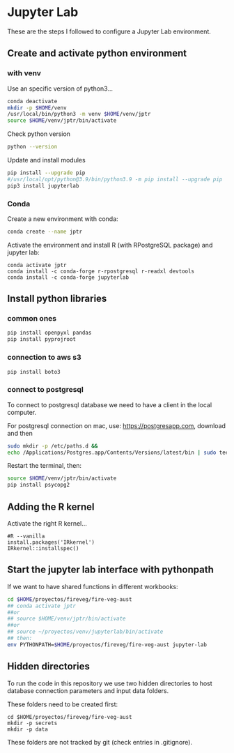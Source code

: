 # Jupyter Lab

These are the steps I followed to configure a Jupyter Lab environment.

## Create and activate python environment

### with venv

Use an specific version of python3...

```sh
conda deactivate
mkdir -p $HOME/venv
/usr/local/bin/python3 -m venv $HOME/venv/jptr
source $HOME/venv/jptr/bin/activate
```

Check python version
```sh
python --version
```

Update and install modules
```sh
pip install --upgrade pip
#/usr/local/opt/python@3.9/bin/python3.9 -m pip install --upgrade pip
pip3 install jupyterlab

```


### Conda
Create a new environment with conda:

```sh
conda create --name jptr
```

Activate the environment and install R (with RPostgreSQL package) and jupyter lab:

```{bash}
conda activate jptr
conda install -c conda-forge r-rpostgresql r-readxl devtools
conda install -c conda-forge jupyterlab
```



## Install python libraries

### common ones
```sh
pip install openpyxl pandas
pip install pyprojroot
```

### connection to aws s3

```sh
pip install boto3
```

### connect to postgresql

To connect to postgresql database we need to have a client in the local computer. 

For postgresql connection on mac, use: https://postgresapp.com, download and then 
```sh
sudo mkdir -p /etc/paths.d &&
echo /Applications/Postgres.app/Contents/Versions/latest/bin | sudo tee /etc/paths.d/postgresapp
```

Restart the terminal, then:

```sh
source $HOME/venv/jptr/bin/activate
pip install psycopg2
```



## Adding the R kernel

Activate the right R kernel...

```{r}
#R --vanilla
install.packages('IRkernel')
IRkernel::installspec()
```


## Start the jupyter lab interface with pythonpath

If we want to have shared functions in different workbooks:


```sh
cd $HOME/proyectos/fireveg/fire-veg-aust
## conda activate jptr
##or 
## source $HOME/venv/jptr/bin/activate
##or 
## source ~/proyectos/venv/jupyterlab/bin/activate
## then:
env PYTHONPATH=$HOME/proyectos/fireveg/fire-veg-aust jupyter-lab
```


## Hidden directories

To run the code in this repository we use two hidden directories to host database connection parameters and input data folders.

These folders need to be created first:

```{sh}
cd $HOME/proyectos/fireveg/fire-veg-aust 
mkdir -p secrets
mkdir -p data
```

These folders are not tracked by git (check entries in .gitignore).